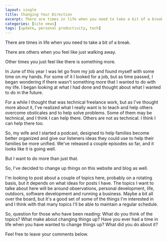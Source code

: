 ```yaml
---
layout: single
title: Changing Your Direction
excerpt: There are times in life when you need to take a bit of a break.
categories: [site news]
tags: [update, personal productivity, tech]
---
```


There are times in life when you need to take a bit of a break.

There are others when you feel like just walking away.

Other times you just feel like there is something more.

In June of this year I was let go from my job and found myself with some time on my hands. For some of it I looked for a job, but as time passed, I began wondering if there wasn't something more that I wanted to do with my life. I began looking at what I had done and thought about what I wanted to do in the future.

For a while I thought that was technical freelance work, but as I've thought more about it, I've realized what I really want is to teach and help others overcome obsticales and to help solve problems. Some of them may be technical, and I think I can help there. Others are not as technical. I think I can help there too.

So, my wife and I started a podcast, designed to help families become better organized and give our listeners ideas they could use to help their families be more unified. We've released a couple episodes so far, and it looks like it is going well.

But I want to do more than just that.

So, I've decided to change up things on this website and blog as well.

I'm looking to post about a couple of topics here, probably on a rotating basis, but it depends on what ideas for posts I have. The topics I want to talke about here will be around observations, personal development, life, outdoors, software development and running a business. Maybe a bit all over the board, but it's a good set of some of the things I'm interested in and I think with that many topics I'll be able to maintain a regular schedule.

So, question for those who have been reading: What do you think of the topics? What make about changing things up? Have you ever had a time in life when you have wanted to change things up? What did you do about it?

Feel free to leave your comments below.
